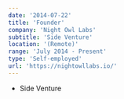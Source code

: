```yaml
---
date: '2014-07-22'
title: 'Founder'
company: 'Night Owl Labs'
subtitle: 'Side Venture'
location: '(Remote)'
range: 'July 2014 - Present'
type: 'Self-employed'
url: 'https://nightowllabs.io/'
---
```


- Side Venture
